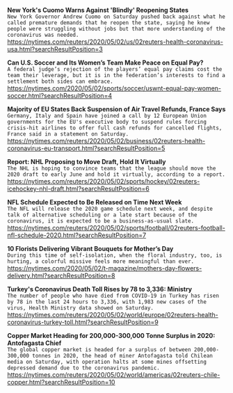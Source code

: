**New York's Cuomo Warns Against 'Blindly' Reopening States**\
`New York Governor Andrew Cuomo on Saturday pushed back against what he called premature demands that he reopen the state, saying he knew people were struggling without jobs but that more understanding of the coronavirus was needed. `\
https://nytimes.com/reuters/2020/05/02/us/02reuters-health-coronavirus-usa.html?searchResultPosition=3

**Can U.S. Soccer and Its Women’s Team Make Peace on Equal Pay?**\
`A federal judge’s rejection of the players’ equal pay claims cost the team their leverage, but it is in the federation’s interests to find a settlement both sides can embrace.`\
https://nytimes.com/2020/05/02/sports/soccer/uswnt-equal-pay-women-soccer.html?searchResultPosition=4

**Majority of EU States Back Suspension of Air Travel Refunds, France Says**\
`Germany, Italy and Spain have joined a call by 12 European Union governments for the EU's executive body to suspend rules forcing crisis-hit airlines to offer full cash refunds for cancelled flights, France said in a statement on Saturday.`\
https://nytimes.com/reuters/2020/05/02/business/02reuters-health-coronavirus-eu-transport.html?searchResultPosition=5

**Report: NHL Proposing to Move Draft, Hold It Virtually**\
`The NHL is hoping to convince teams that the league should move the 2020 draft to early June and hold it virtually, according to a report.`\
https://nytimes.com/reuters/2020/05/02/sports/hockey/02reuters-icehockey-nhl-draft.html?searchResultPosition=6

**NFL Schedule Expected to Be Released on Time Next Week**\
`The NFL will release the 2020 game schedule next week, and despite talk of alternative scheduling or a late start because of the coronavirus, it is expected to be a business-as-usual slate.`\
https://nytimes.com/reuters/2020/05/02/sports/football/02reuters-football-nfl-schedule-2020.html?searchResultPosition=7

**10 Florists Delivering Vibrant Bouquets for Mother’s Day**\
`During this time of self-isolation, when the floral industry, too, is hurting, a colorful missive feels more meaningful than ever.`\
https://nytimes.com/2020/05/02/t-magazine/mothers-day-flowers-delivery.html?searchResultPosition=8

**Turkey's Coronavirus Death Toll Rises by 78 to 3,336: Ministry**\
`The number of people who have died from COVID-19 in Turkey has risen by 78 in the last 24 hours to 3,336, with 1,983 new cases of the virus, Health Ministry data showed on Saturday.`\
https://nytimes.com/reuters/2020/05/02/world/europe/02reuters-health-coronavirus-turkey-toll.html?searchResultPosition=9

**Copper Market Heading for 200,000-300,000 Tonne Surplus in 2020: Antofagasta Chief**\
`The global copper market is headed for a surplus of between 200,000-300,000 tonnes in 2020, the head of miner Antofagasta told Chilean media on Saturday, with operation halts at some mines offsetting depressed demand due to the coronavirus pandemic.`\
https://nytimes.com/reuters/2020/05/02/world/americas/02reuters-chile-copper.html?searchResultPosition=10


